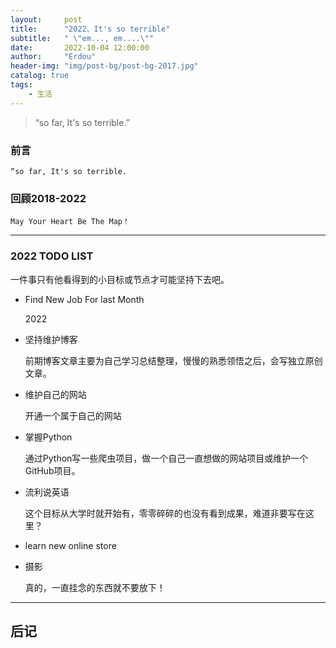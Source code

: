 ```yaml
---
layout:     post
title:      "2022、It's so terrible"
subtitle:   " \"em..., em....\""
date:       2022-10-04 12:00:00
author:     "Erdou"
header-img: "img/post-bg/post-bg-2017.jpg"
catalog: true
tags:
    - 生活
---
```


> “so far, It's so terrible.”


### 前言

    “so far, It's so terrible.  

### 回顾2018-2022
    May Your Heart Be The Map！
---

### 2022 TODO LIST

一件事只有他看得到的小目标或节点才可能坚持下去吧。

* Find New Job For last Month

  2022

* 坚持维护博客

  前期博客文章主要为自己学习总结整理，慢慢的熟悉领悟之后，会写独立原创文章。

* 维护自己的网站  

  开通一个属于自己的网站

* 掌握Python

  通过Python写一些爬虫项目，做一个自己一直想做的网站项目或维护一个GitHub项目。

* 流利说英语

  这个目标从大学时就开始有，零零碎碎的也没有看到成果，难道非要写在这里？

* learn new online store


* 摄影

  真的，一直挂念的东西就不要放下！

---

## 后记
